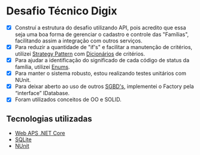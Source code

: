 # ****Desafio Técnico Digix****

- [x] Construí a estrutura do desafio utilizando API, pois acredito que essa seja uma boa forma de gerenciar o cadastro e controle das "Famílias", facilitando assim a integração com outros serviços.
- [x] Para reduzir a quantidade de "if's" e facilitar a manutenção de critérios, utilizei [Strategy Pattern](https://refactoring.guru/pt-br/design-patterns/strategy) com [Dicionários](https://docs.microsoft.com/pt-br/dotnet/api/system.collections.generic.dictionary-2?view=net-5.0) de critérios.
- [x] Para ajudar a identificação do significado de cada código de status da família, utilizei [Enums](https://docs.microsoft.com/pt-br/dotnet/api/system.enum?view=net-5.0).
- [x] Para manter o sistema robusto, estou realizando testes unitários com NUnit.
- [x] Para deixar aberto ao uso de outros [SGBD's](https://www.devmedia.com.br/gerenciamento-de-banco-de-dados-analise-comparativa-de-sgbd-s/30788), implementei o Factory pela “interface” IDatabase.
- [x] Foram utilizados conceitos de OO e SOLID.

## Tecnologias utilizadas

* [Web APS .NET Core](https://docs.microsoft.com/pt-br/visualstudio/ide/quickstart-aspnet-core?view=vs-2019)
* [SQLite](https://docs.microsoft.com/pt-br/dotnet/standard/data/sqlite/?tabs=netcore-cli)
* [NUnit](https://nunit.org/)

